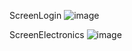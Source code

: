 ScreenLogin 
![image](https://github.com/user-attachments/assets/1e0b4ed2-d784-4a2a-ac34-8c75d548ceca)

ScreenElectronics
![image](https://github.com/user-attachments/assets/76c6b18a-6058-4e94-9fb4-41efe5e340cc)



